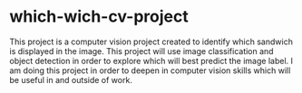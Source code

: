 # which-wich-cv-project
This project is a computer vision project created to identify which sandwich is displayed in the image. This project will use image classification and object detection in order to explore which will best predict the image label. I am doing this project in order to deepen in computer vision skills which will be useful in and outside of work.
